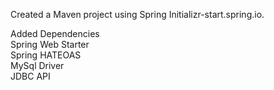 Created a Maven project using Spring Initializr-start.spring.io.


Added Dependencies		
	Spring Web Starter	
	Spring HATEOAS	
	MySql Driver	
	JDBC API	
